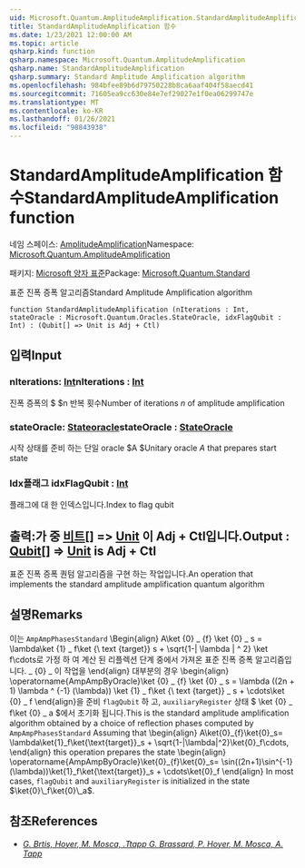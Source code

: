```yaml
---
uid: Microsoft.Quantum.AmplitudeAmplification.StandardAmplitudeAmplification
title: StandardAmplitudeAmplification 함수
ms.date: 1/23/2021 12:00:00 AM
ms.topic: article
qsharp.kind: function
qsharp.namespace: Microsoft.Quantum.AmplitudeAmplification
qsharp.name: StandardAmplitudeAmplification
qsharp.summary: Standard Amplitude Amplification algorithm
ms.openlocfilehash: 984bfee89b6d79750228b8ca6aaf404f58aecd41
ms.sourcegitcommit: 71605ea9cc630e84e7ef29027e1f0ea06299747e
ms.translationtype: MT
ms.contentlocale: ko-KR
ms.lasthandoff: 01/26/2021
ms.locfileid: "98843938"
---
```

# <a name="standardamplitudeamplification-function"></a><span data-ttu-id="6718a-102">StandardAmplitudeAmplification 함수</span><span class="sxs-lookup"><span data-stu-id="6718a-102">StandardAmplitudeAmplification function</span></span>

<span data-ttu-id="6718a-103">네임 스페이스: [AmplitudeAmplification](xref:Microsoft.Quantum.AmplitudeAmplification)</span><span class="sxs-lookup"><span data-stu-id="6718a-103">Namespace: [Microsoft.Quantum.AmplitudeAmplification](xref:Microsoft.Quantum.AmplitudeAmplification)</span></span>

<span data-ttu-id="6718a-104">패키지: [Microsoft 양자 표준](https://nuget.org/packages/Microsoft.Quantum.Standard)</span><span class="sxs-lookup"><span data-stu-id="6718a-104">Package: [Microsoft.Quantum.Standard](https://nuget.org/packages/Microsoft.Quantum.Standard)</span></span>


<span data-ttu-id="6718a-105">표준 진폭 증폭 알고리즘</span><span class="sxs-lookup"><span data-stu-id="6718a-105">Standard Amplitude Amplification algorithm</span></span>

```qsharp
function StandardAmplitudeAmplification (nIterations : Int, stateOracle : Microsoft.Quantum.Oracles.StateOracle, idxFlagQubit : Int) : (Qubit[] => Unit is Adj + Ctl)
```


## <a name="input"></a><span data-ttu-id="6718a-106">입력</span><span class="sxs-lookup"><span data-stu-id="6718a-106">Input</span></span>

### <a name="niterations--int"></a><span data-ttu-id="6718a-107">nIterations: [Int](xref:microsoft.quantum.lang-ref.int)</span><span class="sxs-lookup"><span data-stu-id="6718a-107">nIterations : [Int](xref:microsoft.quantum.lang-ref.int)</span></span>

<span data-ttu-id="6718a-108">진폭 증폭의 $ $n 반복 횟수</span><span class="sxs-lookup"><span data-stu-id="6718a-108">Number of iterations $n$ of amplitude amplification</span></span>


### <a name="stateoracle--stateoracle"></a><span data-ttu-id="6718a-109">stateOracle: [Stateoracle](xref:Microsoft.Quantum.Oracles.StateOracle)</span><span class="sxs-lookup"><span data-stu-id="6718a-109">stateOracle : [StateOracle](xref:Microsoft.Quantum.Oracles.StateOracle)</span></span>

<span data-ttu-id="6718a-110">시작 상태를 준비 하는 단일 oracle $A $</span><span class="sxs-lookup"><span data-stu-id="6718a-110">Unitary oracle $A$ that prepares start state</span></span>


### <a name="idxflagqubit--int"></a><span data-ttu-id="6718a-111">Idx플래그 [](xref:microsoft.quantum.lang-ref.int)</span><span class="sxs-lookup"><span data-stu-id="6718a-111">idxFlagQubit : [Int](xref:microsoft.quantum.lang-ref.int)</span></span>

<span data-ttu-id="6718a-112">플래그에 대 한 인덱스입니다.</span><span class="sxs-lookup"><span data-stu-id="6718a-112">Index to flag qubit</span></span>



## <a name="output--qubit--unit--is-adj--ctl"></a><span data-ttu-id="6718a-113">출력:가 중 [비트](xref:microsoft.quantum.lang-ref.qubit)[] => [Unit](xref:microsoft.quantum.lang-ref.unit)  이 Adj + Ctl입니다.</span><span class="sxs-lookup"><span data-stu-id="6718a-113">Output : [Qubit](xref:microsoft.quantum.lang-ref.qubit)[] => [Unit](xref:microsoft.quantum.lang-ref.unit)  is Adj + Ctl</span></span>

<span data-ttu-id="6718a-114">표준 진폭 증폭 퀀텀 알고리즘을 구현 하는 작업입니다.</span><span class="sxs-lookup"><span data-stu-id="6718a-114">An operation that implements the standard amplitude amplification quantum algorithm</span></span>

## <a name="remarks"></a><span data-ttu-id="6718a-115">설명</span><span class="sxs-lookup"><span data-stu-id="6718a-115">Remarks</span></span>

<span data-ttu-id="6718a-116">이는 `AmpAmpPhasesStandard` \Begin{align} A\ket {0} \_ {f} \ket {0} \_ s = \lambda\ket {1} \_ f\ket {\ text {target}} s + \sqrt{1-| \lambda | ^ 2} \ket f\cdots로 가정 하 여 계산 된 리플렉션 단계 중에서 가져온 표준 진폭 증폭 알고리즘입니다. \_ {0} \_ 이 작업을 \end{align} 대부분의 경우 \begin{align} \operatorname{AmpAmpByOracle}\ket {0} \_ {f} \ket {0} \_ s = \lambda ((2n + 1) \lambda ^ {-1} (\lambda)) \ket {1} \_ f\ket {\ text {target}} \_ s + \cdots\ket {0} \_ f \end{align}을 준비 `flagQubit` 하 고, `auxiliaryRegister` 상태 $ \ket {0} \_ f\ket {0} \_ a $에서 초기화 됩니다.</span><span class="sxs-lookup"><span data-stu-id="6718a-116">This is the standard amplitude amplification algorithm obtained by a choice of reflection phases computed by `AmpAmpPhasesStandard` Assuming that \begin{align} A\ket{0}\_{f}\ket{0}\_s= \lambda\ket{1}\_f\ket{\text{target}}\_s + \sqrt{1-|\lambda|^2}\ket{0}\_f\cdots, \end{align} this operation prepares the state \begin{align} \operatorname{AmpAmpByOracle}\ket{0}\_{f}\ket{0}\_s= \sin((2n+1)\sin^{-1}(\lambda))\ket{1}\_f\ket{\text{target}}\_s + \cdots\ket{0}\_f \end{align} In most cases, `flagQubit` and `auxiliaryRegister` is initialized in the state $\ket{0}\_f\ket{0}\_a$.</span></span>

## <a name="references"></a><span data-ttu-id="6718a-117">참조</span><span class="sxs-lookup"><span data-stu-id="6718a-117">References</span></span>

- [<span data-ttu-id="6718a-118">*G. Brtis, Hoyer, M. Mosca, .Ttapp*</span><span class="sxs-lookup"><span data-stu-id="6718a-118"> *G. Brassard, P. Hoyer, M. Mosca, A. Tapp* </span></span>](https://arxiv.org/abs/quant-ph/0005055)